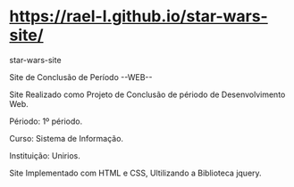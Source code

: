 # https://rael-l.github.io/star-wars-site/

star-wars-site

Site de Conclusão de Período --WEB--

Site Realizado como Projeto de Conclusão de périodo de Desenvolvimento Web.

Périodo: 1º périodo.

Curso: Sistema de Informação.

Instituição: Unirios.

Site Implementado com HTML e CSS, Ultilizando a Biblioteca jquery.
